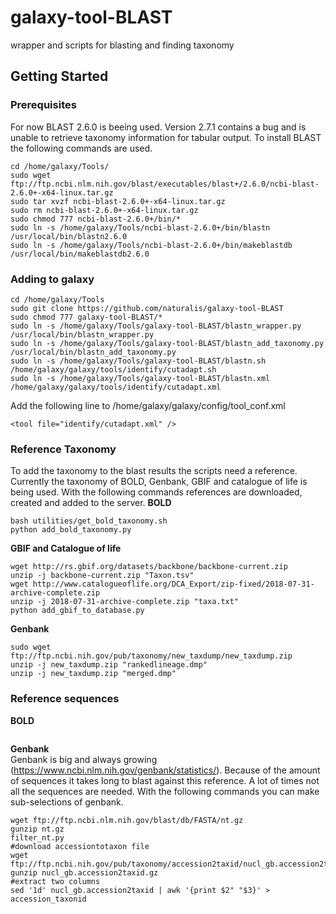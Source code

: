 # galaxy-tool-BLAST
wrapper and scripts for blasting and finding taxonomy
## Getting Started
### Prerequisites
For now BLAST 2.6.0 is beeing used. Version 2.7.1 contains a bug and is unable to retrieve taxonomy information for tabular output.
To install BLAST the following commands are used.
```
cd /home/galaxy/Tools/
sudo wget ftp://ftp.ncbi.nlm.nih.gov/blast/executables/blast+/2.6.0/ncbi-blast-2.6.0+-x64-linux.tar.gz
sudo tar xvzf ncbi-blast-2.6.0+-x64-linux.tar.gz
sudo rm ncbi-blast-2.6.0+-x64-linux.tar.gz
sudo chmod 777 ncbi-blast-2.6.0+/bin/*
sudo ln -s /home/galaxy/Tools/ncbi-blast-2.6.0+/bin/blastn /usr/local/bin/blastn2.6.0
sudo ln -s /home/galaxy/Tools/ncbi-blast-2.6.0+/bin/makeblastdb /usr/local/bin/makeblastdb2.6.0
```
### Adding to galaxy<br />
```
cd /home/galaxy/Tools
sudo git clone https://github.com/naturalis/galaxy-tool-BLAST
sudo chmod 777 galaxy-tool-BLAST/*
sudo ln -s /home/galaxy/Tools/galaxy-tool-BLAST/blastn_wrapper.py /usr/local/bin/blastn_wrapper.py
sudo ln -s /home/galaxy/Tools/galaxy-tool-BLAST/blastn_add_taxonomy.py /usr/local/bin/blastn_add_taxonomy.py
sudo ln -s /home/galaxy/Tools/galaxy-tool-BLAST/blastn.sh /home/galaxy/galaxy/tools/identify/cutadapt.sh
sudo ln -s /home/galaxy/Tools/galaxy-tool-BLAST/blastn.xml /home/galaxy/galaxy/tools/identify/cutadapt.xml
```
Add the following line to /home/galaxy/galaxy/config/tool_conf.xml
```
<tool file="identify/cutadapt.xml" />
```
### Reference Taxonomy
To add the taxonomy to the blast results the scripts need a reference. Currently the taxonomy of BOLD, Genbank, GBIF and catalogue of life is being used. 
With the following commands references are downloaded, created and added to the server.
**BOLD**<br />
```
bash utilities/get_bold_taxonomy.sh
python add_bold_taxonomy.py
```
**GBIF and Catalogue of life**<br />
```
wget http://rs.gbif.org/datasets/backbone/backbone-current.zip
unzip -j backbone-current.zip "Taxon.tsv"
wget http://www.catalogueoflife.org/DCA_Export/zip-fixed/2018-07-31-archive-complete.zip
unzip -j 2018-07-31-archive-complete.zip "taxa.txt"
python add_gbif_to_database.py
```
**Genbank**<br />
```
sudo wget ftp://ftp.ncbi.nih.gov/pub/taxonomy/new_taxdump/new_taxdump.zip
unzip -j new_taxdump.zip "rankedlineage.dmp"
unzip -j new_taxdump.zip "merged.dmp"
```
### Reference sequences
**BOLD**<br />
```

```
**Genbank**<br />
Genbank is big and always growing (https://www.ncbi.nlm.nih.gov/genbank/statistics/). Because of the amount of sequences it takes long to blast against this reference. A lot of times not all the sequences are needed. With the following commands you can make sub-selections of genbank.
```
wget ftp://ftp.ncbi.nlm.nih.gov/blast/db/FASTA/nt.gz
gunzip nt.gz
filter_nt.py
#download accessiontotaxon file
wget ftp://ftp.ncbi.nih.gov/pub/taxonomy/accession2taxid/nucl_gb.accession2taxid.gz
gunzip nucl_gb.accession2taxid.gz
#extract two columns
sed '1d' nucl_gb.accession2taxid | awk '{print $2" "$3}' > accession_taxonid

```


